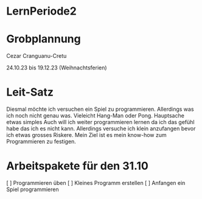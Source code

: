 # LernPeriode2

# Grobplannung 

Cezar Cranguanu-Cretu

24.10.23 bis 19.12.23 (Weihnachtsferien) 

# Leit-Satz 

Diesmal möchte ich versuchen ein Spiel zu programmieren. Allerdings was ich noch nicht genau was. Vieleicht Hang-Man oder Pong. Hauptsache etwas simples Auch will ich weiter programmieren lernen da ich das gefühl habe das ich es nicht kann. Allerdings versuche ich klein anzufangen bevor ich etwas grosses Riskere. Mein Ziel ist es mein know-how zum Programmieren zu festigen. 

# Arbeitspakete für den 31.10 

[ ] Programmieren üben 
[ ] Kleines Programm erstellen
[ ] Anfangen ein Spiel programmieren 
